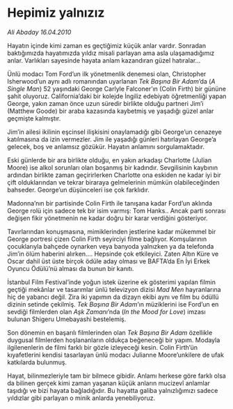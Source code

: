 # Hepimiz yalnızız

*Ali Abaday 16.04.2010*

<div class="yazi"><p>Hayatın içinde kimi zaman es geçtiğimiz küçük anlar vardır. Sonradan baktığımızda hayatımızda yıldız misali parlayan ama asla ulaşamadığımız anlar. Varlıkları sayesinde hayata anlam kazandıran güzel hatıralar...</p>
<p>Ünlü modacı Tom Ford’un ilk yönetmenlik denemesi olan, Christopher Isherwood’un aynı adlı romanından uyarlanan <i>Tek Başına Bir Adam</i>’da (<i>A Single Man</i>) 52 yaşındaki George Carlyle Falconer’ın (Colin Firth) bir gününe şahit oluyoruz. California’daki bir kolejde İngiliz edebiyatı öğretmenliği yapan George, yakın zaman önce uzun süredir birlikte olduğu partneri Jim’i (Matthew Goode) bir araba kazasında kaybetmiş ve yaşadığı güzel anlar geçmişte kalmıştır.</p>
<p>Jim’in ailesi ikilinin eşcinsel ilişkisini onaylamadığı gibi George’un cenazeye katılmasına da izin vermezler. Jim ile yaşadığı günleri hatırlayan George’a gelecek, boş ve anlamsız gözükür. Hayatın anlamını sorgulamaktadır.</p>
<p>Eski günlerde bir ara birlikte olduğu, en yakın arkadaşı Charlotte (Julian Moore) ise alkol sorunları olan boşanmış bir kadındır. Sevgilisinin kaybının ardından birlikte zaman geçirirlerken Charlotte ona eskiden ne kadar iyi bir çift olduklarından ve tekrar biraraya gelmelerinin mümkün olabileceğinden bahseder. George’un düşünceleri ise çok farklıdır.</p>
<p>Madonna’nın bir partisinde Colin Firth ile tanışana kadar Ford’un aklında George rolü için sadece tek bir isim varmış: Tom Hanks.. Ancak parti sonrası değişen fikir yönetmenin ne kadar doğru bir karar verdiğini gösteriyor.</p>
<p>Tavırlarından konuşmasına, mimiklerinden jestlerine kadar mükemmel bir George portresi çizen Colin Firth seyirciyi filme bağlıyor. Komşularının çocuklarıyla bahçede oynarken veya banyoda yalnızken ya da telefonda Jim’in ölüm haberini alırken.... Hepsinde çok etkileyici. Zaten Altın Küre ve Oscar dahil üst üste birçok ödüle aday olması ve BAFTA’da En İyi Erkek Oyuncu Ödülü’nü alması da bunun bir kanıtı.</p>
<p>İstanbul Film Festival’inde yoğun istek üzerine ek gösterimi yapılan filmin geçtiği mekânlar ve tasarımlar ünlü televizyon dizisi <i>Mad Men</i> hayranlarına hiç de yabancı değil. Zira iki yapımın da dizayn ekibi aynı ve film bu ödüllü dizinin setinde çekilmiş. <i>Tek Başına Bir Adam</i>’ın müziklerini ise Ford’un en sevdiği filmlerden olan <i>Aşk Zamanı</i>’nda (<i>In the Mood for Love</i>) imzası bulunan Shigeru Umebayashi bestelemiş.</p>
<p>Son dönemin en başarılı filmlerinden olan <i>Tek Başına Bir Adam</i> özellikle duygusal filmlerden hoşlananların oldukça beğeneceği bir yapım. Modayla ilgilenenlerin de filmi farklı bir gözle izleyeceği kesin. Colin Firth’ün kıyafetlerini kendisi tasarlayan ünlü modacı Julianne Moore’unkilere de ufak katkılarda bulunmuş.</p>
<p>Hayat, bilinmezleriyle tam bir bilmece gibidir. Anlamı herkese göre farklı olsa da bilinen gerçek kimi zaman yaşanan küçük anların mucizevî anlamlar taşıdığı ve bizi hayata bağladığıdır. Bu hayatta galiba yalnızlığımızı sadece yıldızlar gibi parlayan o minik anlarda yenebiliyoruz.</p></div>
